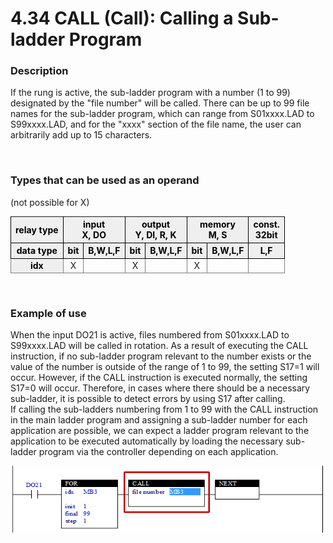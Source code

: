 ﻿# 4.34 CALL (Call): Calling a Sub-ladder Program


### Description
If the rung is active, the sub-ladder program with a number (1 to 99) designated by the "file number" will be called.
There can be up to 99 file names for the sub-ladder program, which can range from S01xxxx.LAD to S99xxxx.LAD, and for the "xxxx" section of the file name, the user can arbitrarily add up to 15 characters.

<br>

### Types that can be used as an operand
(not possible for X)
<style type="text/css">
table  {border-collapse:collapse;}
th {background-color:#efefef; border-style:solid;border-width:1px;color:black;text-align:center;}
td {border-color:gray;border-style:solid;border-width:1px;text-align:center;}
.hd{background-color:#efefef;color:black;font-weight:bold;}
</style>

<table>
<thead>
  <tr>
    <th>relay type</th>
    <th colspan="2">input<br>X, DO</th>
    <th colspan="2">output<br>Y, DI, R, K</th>
    <th colspan="2">memory<br>M, S</th>
    <th>const.<br>32bit</th>
  </tr>
  <tr>
    <th>data type</th>
    <th>bit</th>
    <th>B,W,L,F</th>
    <th>bit</th>
    <th>B,W,L,F</th>
    <th>bit</th>
    <th>B,W,L,F</th>
    <th>L,F</th>
  </tr>
</thead>
<tbody>
  <tr>
    <td class='hd'>idx</td>
    <td>X</td>
    <td></td>
    <td>X</td>
    <td></td>
    <td>X</td>
    <td></td>
    <td></td>
  </tr>
</tbody>
</table>

<br>

### Example of use

When the input DO21 is active, files numbered from S01xxxx.LAD to S99xxxx.LAD will be called in rotation.
As a result of executing the CALL instruction, if no sub-ladder program relevant to the number exists or the value of the number is outside of the range of 1 to 99, the setting S17=1 will occur. However, if the CALL instruction is executed normally, the setting S17=0 will occur. Therefore, in cases where there should be a necessary sub-ladder, it is possible to detect errors by using S17 after calling.  
If calling the sub-ladders numbering from 1 to 99 with the CALL instruction in the main ladder program and assigning a sub-ladder number for each application are possible, we can expect a ladder program relevant to the application to be executed automatically by loading the necessary sub-ladder program via the controller depending on each application.


![](../_assets/call.png)
